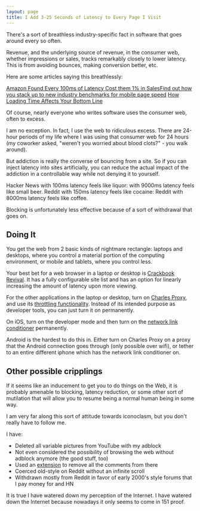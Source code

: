 ```yaml
---
layout: page
title: I Add 3-25 Seconds of Latency to Every Page I Visit
---
```


There's a sort of breathless industry-specific fact in software that goes around every so often.

Revenue, and the underlying source of revenue, in the consumer web, whether impressions or sales, tracks remarkably closely to lower latency. This is from avoiding bounces, making conversion better, etc.

Here are some articles saying this breathlessly:

[Amazon Found Every 100ms of Latency Cost them 1% in Sales](https://www.gigaspaces.com/blog/amazon-found-every-100ms-of-latency-cost-them-1-in-sales/)[Find out how you stack up to new industry benchmarks for mobile page speed](https://www.thinkwithgoogle.com/marketing-resources/data-measurement/mobile-page-speed-new-industry-benchmarks/)
[How Loading Time Affects Your Bottom Line](https://neilpatel.com/blog/loading-time/)

Of course, nearly everyone who writes software uses the consumer web, often to excess.

I am no exception. In fact, I use the web to ridiculous excess. There are 24-hour periods of my life where I was using that consumer web for 24 hours (my coworker asked, "weren't you worried about blood clots?" - you walk around).

But addiction is really the converse of bouncing from a site. So if you can inject latency into sites artificially, you can reduce the actual impact of the addiction in a controllable way while not denying it to yourself.

Hacker News with 100ms latency feels like liquor: with 9000ms latency feels like small beer. Reddit with 150ms latency feels like cocaine: Reddit with 8000ms latency feels like coffee.

Blocking is unfortunately less effective because of a sort of withdrawal that goes on.

Doing It
---

You get the web from 2 basic kinds of nightmare rectangle: laptops and desktops, where you control a material portion of the computing environment, or mobile and tablets, where you control less.

Your best bet for a web browser in a laptop or desktop is [Crackbook Revival](https://chrome.google.com/webstore/detail/crackbook-revival/fakedinbmdjifniaepnfbplcheaecebc?hl=en). It has a fully configurable site list and has an option for linearly increasing the amount of latency upon more viewing.

For the other applications in the laptop or desktop, turn on [Charles Proxy](https://www.charlesproxy.com/), and use its [throttling functionality](https://www.charlesproxy.com/documentation/proxying/throttling/). Instead of its intended purpose as developer tools, you can just turn it on permanently.

On iOS, turn on the developer mode and then turn on the [network link conditioner](https://nshipster.com/network-link-conditioner/) permanently.

Android is the hardest to do this in. Either turn on Charles Proxy on a proxy that the Android connection goes through (only possible over wifi), or tether to an entire different iphone which has the network link conditioner on.

Other possible cripplings
---

If it seems like an inducement to get you to do things on the Web, it is probably amenable to blocking, latency reduction, or some other sort of mutilation that will allow you to resume being a normal human being in some way.

I am very far along this sort of attitude towards iconoclasm, but you don't really have to follow me.

I have:

- Deleted all variable pictures from YouTube with my adblock
- Not even considered the possibility of browsing the web without adblock anymore (the good stuff, too)
- Used an [extension](https://chrome.google.com/webstore/detail/hide-youtube-comments/kehdmnjmaakacofbgmjgjapbbibhafoh) to remove all the comments from there
- Coerced old-style on Reddit without an infinite scroll
- Withdrawn mostly from Reddit in favor of early 2000's style forums that I pay money for and HN

It is true I have watered down my perception of the Internet. I have watered down the Internet because nowadays it only seems to come in 151 proof.
